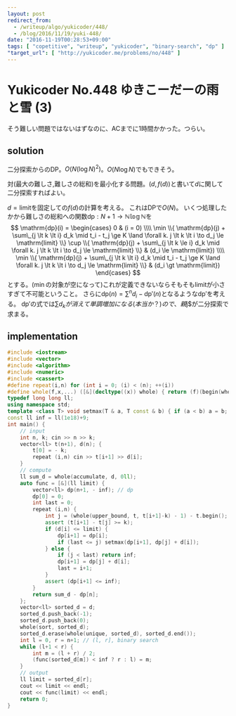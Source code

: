 ```yaml
---
layout: post
redirect_from:
  - /writeup/algo/yukicoder/448/
  - /blog/2016/11/19/yuki-448/
date: "2016-11-19T00:28:53+09:00"
tags: [ "copetitive", "writeup", "yukicoder", "binary-search", "dp" ]
"target_url": [ "http://yukicoder.me/problems/no/448" ]
---
```


# Yukicoder No.448 ゆきこーだーの雨と雪 (3)

そう難しい問題ではないはずなのに、ACまでに$1$時間かかった。つらい。

## solution

二分探索からのDP。$O(N {(\log N)}^2)$。$O(N \log N)$でもできそう。

対(最大の難しさ,難しさの総和)を最小化する問題。$(d, f(d))$と書いて$d$に関して二分探索すればよい。

$d = \mathrm{limit}$を固定しての$f(d)$の計算を考える。
これはDPで$O(N)$。
いくつ処理したかから難しさの総和への関数$\mathrm{dp} : N+1 \to \mathbb{N \log N}$を
$$
\mathrm{dp}(i) = \begin{cases}
    0 & (i = 0) \\\\
    \min \\{ \mathrm{dp}(j) + \sum\_{j \lt k \lt i} d_k \mid t_i - t_j \ge K \land \forall k. j \lt k \lt i \to d_j \le \mathrm{limit} \\} \cup \\{ \mathrm{dp}(j) + \sum\_{j \lt k \le i} d_k \mid \forall k. j \lt k \lt i \to d_j \le \mathrm{limit} \\} & (d_i \le \mathrm{limit}) \\\\
    \min \\{ \mathrm{dp}(j) + \sum\_{j \lt k \lt i} d_k \mid t_i - t_j \ge K \land \forall k. j \lt k \lt i \to d_j \le \mathrm{limit} \\} & (d_i \gt \mathrm{limit})
\end{cases}
$$とする。($\min$の対象が空になって)これが定義できないならそもそも$\mathrm{limit}$が小さすぎて不可能ということ。
さらに$\mathrm{dp}(n) = \sum^n d_i - \mathrm{dp'}(n)$となるような$\mathrm{dp'}$を考える。
$\mathrm{dp'}$の式では$\sum d_kが消えて単調増加になる(本当か？)ので、親$j$が二分探索で求まる。

## implementation

``` c++
#include <iostream>
#include <vector>
#include <algorithm>
#include <numeric>
#include <cassert>
#define repeat(i,n) for (int i = 0; (i) < (n); ++(i))
#define whole(f,x,...) ([&](decltype((x)) whole) { return (f)(begin(whole), end(whole), ## __VA_ARGS__); })(x)
typedef long long ll;
using namespace std;
template <class T> void setmax(T & a, T const & b) { if (a < b) a = b; }
const ll inf = ll(1e18)+9;
int main() {
    // input
    int n, k; cin >> n >> k;
    vector<ll> t(n+1), d(n); {
        t[0] = - k;
        repeat (i,n) cin >> t[i+1] >> d[i];
    }
    // compute
    ll sum_d = whole(accumulate, d, 0ll);
    auto func = [&](ll limit) {
        vector<ll> dp(n+1, - inf); // dp
        dp[0] = 0;
        int last = 0;
        repeat (i,n) {
            int j = (whole(upper_bound, t, t[i+1]-k) - 1) - t.begin();
            assert (t[i+1] - t[j] >= k);
            if (d[i] <= limit) {
                dp[i+1] = dp[i];
                if (last <= j) setmax(dp[i+1], dp[j] + d[i]);
            } else {
                if (j < last) return inf;
                dp[i+1] = dp[j] + d[i];
                last = i+1;
            }
            assert (dp[i+1] <= inf);
        }
        return sum_d - dp[n];
    };
    vector<ll> sorted_d = d;
    sorted_d.push_back(-1);
    sorted_d.push_back(0);
    whole(sort, sorted_d);
    sorted_d.erase(whole(unique, sorted_d), sorted_d.end());
    int l = 0, r = n+1; // (l, r], binary search
    while (l+1 < r) {
        int m = (l + r) / 2;
        (func(sorted_d[m]) < inf ? r : l) = m;
    }
    // output
    ll limit = sorted_d[r];
    cout << limit << endl;
    cout << func(limit) << endl;
    return 0;
}
```
